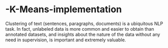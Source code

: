 # -K-Means-implementation
Clustering of text (sentences, paragraphs, documents) is a ubiquitous NLP task. In fact, unlabeled data  is more common and easier to obtain than annotated datasets, and insights about the nature of the  data without any need in supervision, is important and extremely valuable.
